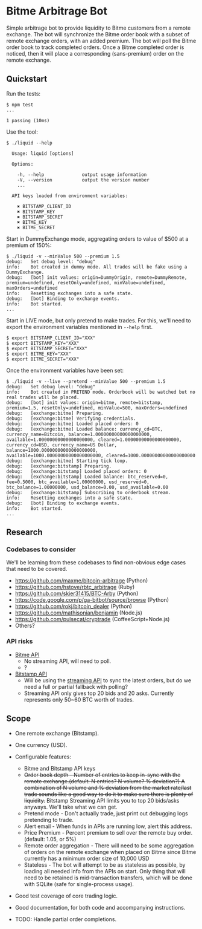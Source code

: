 # Bitme Arbitrage Bot

Simple arbitrage bot to provide liquidity to Bitme customers from a remote
exchange. The bot will synchronize the Bitme order book with a subset of remote
exchange orders, with an added premium. The bot will poll the Bitme order book
to track completed orders. Once a Bitme completed order is noticed, then it will
place a corresponding (sans-premium) order on the remote exchange.


## Quickstart

Run the tests:

```
$ npm test
...

1 passing (10ms)
```


Use the tool:

```
$ ./liquid --help

  Usage: liquid [options]

  Options:

    -h, --help              output usage information
    -V, --version           output the version number
    ...

  API keys loaded from environment variables:

    ✖ BITSTAMP_CLIENT_ID
    ✖ BITSTAMP_KEY
    ✖ BITSTAMP_SECRET
    ✖ BITME_KEY
    ✖ BITME_SECRET
```


Start in DummyExchange mode, aggregating orders to value of $500 at a premium of
150%:

```
$ ./liquid -v --minValue 500 --premium 1.5
debug:   Set debug level: "debug"
info:    Bot created in dummy mode. All trades will be fake using a DummyExchange.
debug:   [bot] init values: origin=DummyOrigin, remote=DummyRemote, premium=undefined, resetOnly=undefined, minValue=undefined, maxOrders=undefined
info:    Resetting exchanges into a safe state.
debug:   [bot] Binding to exchange events.
info:    Bot started.
...
```

Start in LIVE mode, but only pretend to make trades. For this, we'll need to
export the environment variables mentioned in `--help` first.

```
$ export BITSTAMP_CLIENT_ID="XXX"
$ export BITSTAMP_KEY="XXX"
$ export BITSTAMP_SECRET="XXX"
$ export BITME_KEY="XXX"
$ export BITME_SECRET="XXX"
```

Once the environment variables have been set:

```
$ ./liquid -v --live --pretend --minValue 500 --premium 1.5
debug:   Set debug level: "debug"
info:    Bot created in PRETEND mode. Orderbook will be watched but no real trades will be placed.
debug:   [bot] init values: origin=bitme, remote=bitstamp, premium=1.5, resetOnly=undefined, minValue=500, maxOrders=undefined
debug:   [exchange:bitme] Preparing.
debug:   [exchange:bitme] Verifying credentials.
debug:   [exchange:bitme] Loaded placed orders: 0
debug:   [exchange:bitme] Loaded balance: currency_cd=BTC, currency_name=Bitcoin, balance=1.00000000000000000000, available=1.00000000000000000000, cleared=1.00000000000000000000, currency_cd=USD, currency_name=US Dollar, balance=1000.00000000000000000000, available=1000.00000000000000000000, cleared=1000.00000000000000000000
debug:   [exchange:bitme] Starting tick loop.
debug:   [exchange:bitstamp] Preparing.
debug:   [exchange:bitstamp] Loaded placed orders: 0
debug:   [exchange:bitstamp] Loaded balance: btc_reserved=0, fee=0.5000, btc_available=1.00000000, usd_reserved=0, btc_balance=1.00000000, usd_balance=0.00, usd_available=0.00
debug:   [exchange:bitstamp] Subscribing to orderbook stream.
info:    Resetting exchanges into a safe state.
debug:   [bot] Binding to exchange events.
info:    Bot started.
...
```


## Research

### Codebases to consider

We'll be learning from these codebases to find non-obvious edge cases that need to be covered.
* https://github.com/maxme/bitcoin-arbitrage (Python)
* https://github.com/hstove/rbtc_arbitrage (Ruby)
* https://github.com/skier31415/BTC-Arby (Python)
* https://code.google.com/p/ga-bitbot/source/browse (Python)
* https://github.com/rokj/bitcoin_dealer (Python)
* https://github.com/mathisonian/benjamin (Node.js)
* https://github.com/pulsecat/cryptrade (CoffeeScript+Node.js)
* Others?


### API risks

* [Bitme API](https://bitme.github.io/)
  * No streaming API, will need to poll.
  * ?
* [Bitstamp API](https://www.bitstamp.net/api/) 
  * Will be using the [streaming API](https://www.bitstamp.net/websocket/) to sync the latest orders, but do we need a full or partial fallback with polling?
  * Streaming API only gives top 20 bids and 20 asks. Currently represents only
    50~60 BTC worth of trades.


## Scope

* One remote exchange (Bitstamp).
* One currency (USD).
* Configurable features:
  * Bitme and Bitstamp API keys
  * ~~Order book depth - Number of entries to keep in-sync with the remote
    exchange.(default: N entries? N volume? % deviation?) A combination of N
    volume and % deviation from the market rate/last trade sounds like a good
    way to do it to make sure there is plenty of liquidity.~~
    Bitstamp Streaming API limits you to top 20 bids/asks anyways. We'll take
    what we can get.
  * Pretend mode - Don't actually trade, just print out debugging logs pretending to trade.
  * Alert email - When funds in APIs are running low, alert this address.
  * Price Premium - Percent premium to sell over the remote buy order. (default: 1.05, or 5%)
  * Remote order aggregation - There will need to be some aggregation of orders on the remote exchange when placed on Bitme since Bitme currently has a minimum order size of 10,000 USD
  * Stateless -
    The bot will attempt to be as stateless as possible, by loading all needed
    info from the APIs on start. Only thing that will need to be retained is
    mid-transaction transfers, which will be done with SQLite (safe for
    single-process usage).

* Good test coverage of core trading logic.
* Good documentation, for both code and accompanying instructions.

* TODO: Handle partial order completions.
